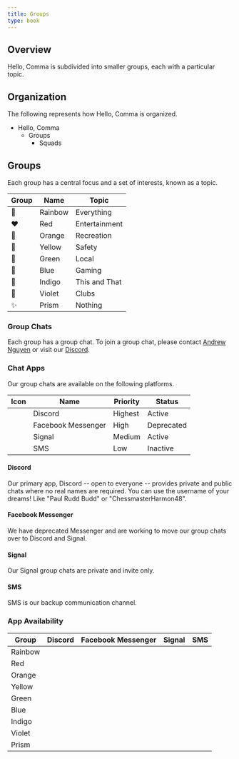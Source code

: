 ```yaml
---
title: Groups
type: book
---
```


## Overview

Hello, Comma is subdivided into smaller groups, each with a particular topic.

## Organization

The following represents how Hello, Comma is organized.

- Hello, Comma
  - Groups
    - Squads

## Groups

Each group has a central focus and a set of interests, known as a topic.

| Group | Name    | Topic         |
| ----- | ------- | ------------- |
| 🌈    | Rainbow | Everything    |
| ❤️    | Red     | Entertainment |
| 🧡    | Orange  | Recreation    |
| 💛    | Yellow  | Safety        |
| 💚    | Green   | Local         |
| 💙    | Blue    | Gaming        |
| 💜    | Indigo  | This and That |
| 💜    | Violet  | Clubs         |
| ✨    | Prism   | Nothing       |

### Group Chats

Each group has a group chat. To join a group chat, please contact [Andrew Nguyen](/author/andrew-nguyen) or visit our [Discord](/invite/discord).

### Chat Apps

Our group chats are available on the following platforms.

| Icon                                      | Name               | Priority | Status     |
| ----------------------------------------- | ------------------ | -------- | ---------- |
| <i class="fab fa-discord"></i>            | Discord            | Highest  | Active     |
| <i class="fab fa-facebook-messenger"></i> | Facebook Messenger | High     | Deprecated |
| <i class="fas fa-signal"></i>             | Signal             | Medium   | Active     |
| <i class="fas fa-sms"></i>                | SMS                | Low      | Inactive   |

#### Discord

Our primary app, Discord -- open to everyone -- provides private and public chats where no real names are required. You can use the username of your dreams! Like "Paul Rudd Budd" or "ChessmasterHarmon48".

#### Facebook Messenger

We have deprecated Messenger and are working to move our group chats over to Discord and Signal.

#### Signal

Our Signal group chats are private and invite only.

#### SMS

SMS is our backup communication channel.

### App Availability

| Group   | Discord                            | Facebook Messenger                        | Signal                        | SMS                             |
| ------- | ---------------------------------- | ----------------------------------------- | ----------------------------- | ------------------------------- |
| Rainbow | <i class="fab fa-discord"></i>     | <i class="fab fa-facebook-messenger"></i> | <i class="fas fa-signal"></i> |                                 |
| Red     | <i class="fab fa-discord"></i>     |                                           |                               |                                 |
| Orange  | <i class="fab fa-discord"></i>     |                                           |                               |                                 |
| Yellow  | <i class="fab fa-discord"></i></i> | <i class="fab fa-facebook-messenger">     | <i class="fas fa-signal">     | </i> <i class="fas fa-sms"></i> |
| Green   | <i class="fab fa-discord"></i>     |                                           |                               |                                 |
| Blue    | <i class="fab fa-discord"></i>     | <i class="fab fa-facebook-messenger"></i> |                               |                                 |
| Indigo  | <i class="fab fa-discord"></i>     |                                           |                               |                                 |
| Violet  | <i class="fab fa-discord"></i>     |                                           |                               |                                 |
| Prism   | <i class="fab fa-discord"></i>     |                                           |                               |                                 |
